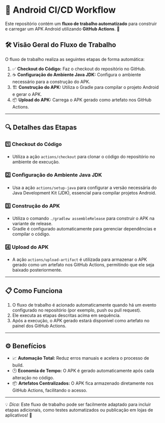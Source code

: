 # 🤖 Android CI/CD Workflow

Este repositório contém um **fluxo de trabalho automatizado** para construir e carregar um APK Android utilizando **GitHub Actions**. 🚀

## 🛠️ **Visão Geral do Fluxo de Trabalho**

O fluxo de trabalho realiza as seguintes etapas de forma automática:

1. ✅ **Checkout do Código:** Faz o checkout do repositório no GitHub.
2. ☕ **Configuração do Ambiente Java JDK:** Configura o ambiente necessário para a construção do APK.
3. 🏗️ **Construção do APK:** Utiliza o Gradle para compilar o projeto Android e gerar o APK.
4. 📦 **Upload do APK:** Carrega o APK gerado como artefato nos GitHub Actions.

---

## 🔍 **Detalhes das Etapas**

### 1️⃣ **Checkout do Código**
- Utiliza a ação `actions/checkout` para clonar o código do repositório no ambiente de execução.

### 2️⃣ **Configuração do Ambiente Java JDK**
- Usa a ação `actions/setup-java` para configurar a versão necessária do Java Development Kit (JDK), essencial para compilar projetos Android.

### 3️⃣ **Construção do APK**
- Utiliza o comando `./gradlew assembleRelease` para construir o APK na variante de release.
- Gradle é configurado automaticamente para gerenciar dependências e compilar o código.

### 4️⃣ **Upload do APK**
- A ação `actions/upload-artifact` é utilizada para armazenar o APK gerado como um artefato nos GitHub Actions, permitindo que ele seja baixado posteriormente.

---

## 📋 **Como Funciona**

1. O fluxo de trabalho é acionado automaticamente quando há um evento configurado no repositório (por exemplo, push ou pull request).
2. Ele executa as etapas descritas acima em sequência.
3. Após a execução, o APK gerado estará disponível como artefato no painel dos GitHub Actions.

---

## ⚙️ **Benefícios**

- 📈 **Automação Total:** Reduz erros manuais e acelera o processo de build.
- 🕒 **Economia de Tempo:** O APK é gerado automaticamente após cada alteração no código.
- 📦 **Artefatos Centralizados:** O APK fica armazenado diretamente nos GitHub Actions, facilitando o acesso.

---

💡 *Dica:* Este fluxo de trabalho pode ser facilmente adaptado para incluir etapas adicionais, como testes automatizados ou publicação em lojas de aplicativos! 🚀
